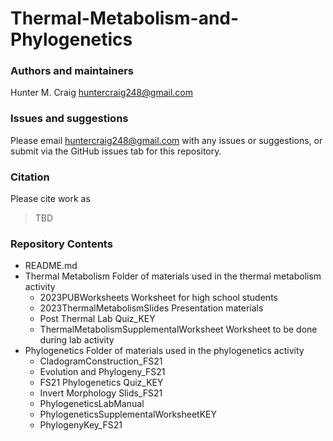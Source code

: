 # Thermal-Metabolism-and-Phylogenetics
### Authors and maintainers

Hunter M. Craig huntercraig248@gmail.com


### Issues and suggestions
Please email huntercraig248@gmail.com with any issues or suggestions, or submit via the GitHub issues tab for this repository.

### Citation
Please cite work as

>TBD

### Repository Contents
* README.md
* Thermal Metabolism
  Folder of materials used in the thermal metabolism activity
  * 2023PUBWorksheets
    Worksheet for high school students
  * 2023ThermalMetabolismSlides
    Presentation materials
  * Post Thermal Lab Quiz_KEY
  * ThermalMetabolismSupplementalWorksheet
    Worksheet to be done during lab activity
* Phylogenetics
  Folder of materials used in the phylogenetics activity
  * CladogramConstruction_FS21
  * Evolution and Phylogeny_FS21
  * FS21 Phylogenetics Quiz_KEY
  * Invert Morphology Slids_FS21
  * PhylogeneticsLabManual
  * PhylogeneticsSupplementalWorksheetKEY
  * PhylogenyKey_FS21
 

